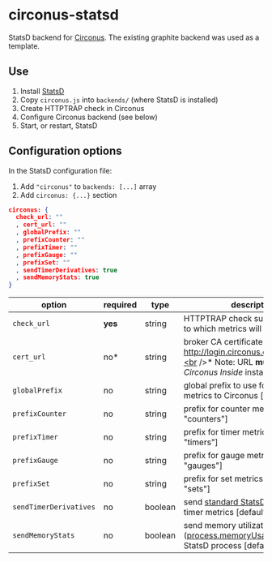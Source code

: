 # circonus-statsd

StatsD backend for [Circonus](http://circonus.com). The existing graphite backend was used as a template.

## Use

1. Install [StatsD](https://github.com/etsy/statsd)
2. Copy `circonus.js` into `backends/` (where StatsD is installed)
3. Create HTTPTRAP check in Circonus
4. Configure Circonus backend (see below)
5. Start, or restart, StatsD 

## Configuration options

In the StatsD configuration file:

1. Add `"circonus"` to `backends: [...]` array
2. Add `circonus: {...}` section

```json
circonus: {
  check_url: ""
  , cert_url: ""
  , globalPrefix: ""
  , prefixCounter: ""
  , prefixTimer: ""
  , prefixGauge: ""
  , prefixSet: ""
  , sendTimerDerivatives: true
  , sendMemoryStats: true
}
```

option | required | type | description
------ | -------- | ---- | -----------
`check_url` | **yes** | string | HTTPTRAP check submission URL to which metrics will be sent
`cert_url` | no* | string | broker CA certificate URL [default: http://login.circonus.com/pki/ca.crt].<br />* Note: URL **must** be set for a _Circonus Inside_ installation.
`globalPrefix` | no | string | global prefix to use for sending metrics to Circonus [default: ""]
`prefixCounter` | no | string | prefix for counter metrics [default: "counters"]
`prefixTimer` | no | string | prefix for timer metrics [default: "timers"]
`prefixGauge` | no | string | prefix for gauge metrics [default: "gauges"]
`prefixSet` | no | string | prefix for set metrics [default: "sets"]
`sendTimerDerivatives` | no | boolean | send [standard StatsD derivatives](https://github.com/etsy/statsd/blob/master/docs/metric_types.md#timing) for timer metrics [default: true]
`sendMemoryStats` | no | boolean | send memory utilization metrics ([process.memoryUsage()](https://nodejs.org/api/process.html#process_process_memoryusage)) for StatsD process [default: true]

